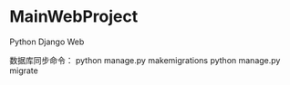 # MainWebProject
Python Django Web

数据库同步命令：
python manage.py makemigrations
python manage.py migrate
